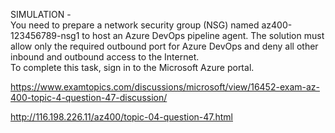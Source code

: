 SIMULATION -<br/>You need to prepare a network security group (NSG) named az400-123456789-nsg1 to host an Azure DevOps pipeline agent. The solution must allow only the required outbound port for Azure DevOps and deny all other inbound and outbound access to the Internet.<br/>To complete this task, sign in to the Microsoft Azure portal.<br/><p><a href="https://www.examtopics.com/discussions/microsoft/view/16452-exam-az-400-topic-4-question-47-discussion/">https://www.examtopics.com/discussions/microsoft/view/16452-exam-az-400-topic-4-question-47-discussion/</a></p><p><a href="http://116.198.226.11/az400/topic-04-question-47.html">http://116.198.226.11/az400/topic-04-question-47.html</a></p><script src="https://giscus.app/client.js"                    data-repo="azsamples/az204"                    data-repo-id="R_kgDOMRXzDQ"                    data-category="General"                    data-category-id="DIC_kwDOMRXzDc4Cgi27"                    data-mapping="pathname"                    data-strict="1"                    data-reactions-enabled="0"                    data-emit-metadata="0"                    data-input-position="bottom"                    data-theme="preferred_color_scheme"                    data-lang="en"                    crossorigin="anonymous"                    async>                    </script>